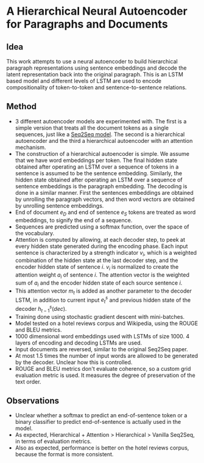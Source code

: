 # A Hierarchical Neural Autoencoder for Paragraphs and Documents

## Idea

This work attempts to use a neural autoencoder to build hierarchical paragraph representations using sentence embeddings and decode the latent representation back into the original paragraph. This is an LSTM based model and different levels of LSTM are used to encode compositionality of token-to-token and sentence-to-sentence relations.

## Method

* 3 different autoencoder models are experimented with. The first is a simple version that treats all the document tokens as a single sequences, just like a [Seq2Seq model](https://arxiv.org/abs/1409.3215). The second is a hierarchical autoencoder and the third a hierarchical autoencoder with an attention mechanism.
* The construction of a hierarchical autoencoder is simple. We assume that we have word embeddings per token. The final hidden state obtained after operating an LSTM over a sequence of tokens in a sentence is assumed to be the sentence embedding. Similarly, the hidden state obtained after operating an LSTM over a sequence of sentence embeddings is the paragraph embedding. The decoding is done in a similar manner. First the sentences embeddings are obtained by unrolling the paragraph vectors, and then word vectors are obtained by unrolling sentence embeddings.
* End of document $e_D$ and end of sentence $e_S$ tokens are treated as word embeddings, to signify the end of a sequence.
* Sequences are predicted using a softmax function, over the space of the vocabulary.
* Attention is computed by allowing, at each decoder step, to peek at every hidden state generated during the encoding phase. Each input sentence is characterized by a strength indicator $v_i$, which is a weighted combination of the hidden state at the last decoder step, and the encoder hidden state of sentence $i$. $v_i$ is normalized to create the attention weight $a_i$ of sentence $i$. The attention vector is the weighted sum of $a_i$ and the encoder hidden state of each source sentence $i$.
* This attention vector $m_t$ is added as another parameter to the decoder LSTM, in addition to current input $e^s_t$ and previous hidden state of the decoder $h^s_{t-1} (dec)$.
* Training done using stochastic gradient descent with mini-batches.
* Model tested on a hotel reviews corpus and Wikipedia, using the ROUGE and BLEU metrics.
* 1000 dimensional word embeddings used with LSTMs of size 1000. 4 layers of encoding and decoding LSTMs are used. 
* Input documents are reversed, similar to the original Seq2Seq paper.
* At most 1.5 times the number of input words are allowed to be generated by the decoder. Unclear how this is controlled.
* ROUGE and BLEU metrics don't evaluate coherence, so a custom grid evaluation metric is used. It measures the degree of preservation of the text order.

## Observations

* Unclear whether a softmax to predict an end-of-sentence token or a binary classifier to predict end-of-sentence is actually used in the model.
* As expected, Hierarchical + Attention > Hierarchical > Vanilla Seq2Seq, in terms of evaluation metrics.
* Also as expected, performance is better on the hotel reviews corpus, because the format is more consistent.
